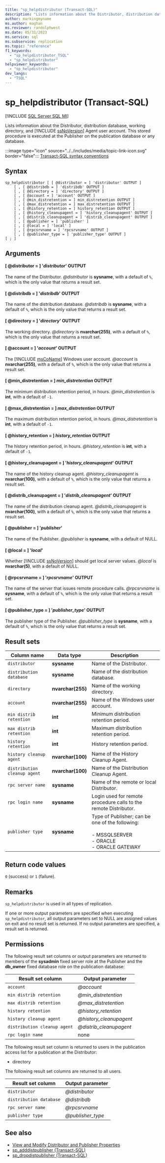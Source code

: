```yaml
---
title: "sp_helpdistributor (Transact-SQL)"
description: "Lists information about the Distributor, distribution database, working directory, and SQL Server Agent user account."
author: markingmyname
ms.author: maghan
ms.reviewer: randolphwest
ms.date: 05/31/2023
ms.service: sql
ms.subservice: replication
ms.topic: "reference"
f1_keywords:
  - "sp_helpdistributor_TSQL"
  - "sp_helpdistributor"
helpviewer_keywords:
  - "sp_helpdistributor"
dev_langs:
  - "TSQL"
---
```

# sp_helpdistributor (Transact-SQL)

[!INCLUDE [SQL Server SQL MI](../../includes/applies-to-version/sql-asdbmi.md)]

Lists information about the Distributor, distribution database, working directory, and [!INCLUDE [ssNoVersion](../../includes/ssnoversion-md.md)] Agent user account. This stored procedure is executed at the Publisher on the publication database or any database.

:::image type="icon" source="../../includes/media/topic-link-icon.svg" border="false"::: [Transact-SQL syntax conventions](../../t-sql/language-elements/transact-sql-syntax-conventions-transact-sql.md)

## Syntax

```syntaxsql
sp_helpdistributor [ [ @distributor = ] 'distributor' OUTPUT ]
    [ , [ @distribdb = ] 'distribdb' OUTPUT ]
    [ , [ @directory = ] 'directory' OUTPUT ]
    [ , [ @account = ] 'account' OUTPUT ]
    [ , [ @min_distretention = ] min_distretention OUTPUT ]
    [ , [ @max_distretention = ] max_distretention OUTPUT ]
    [ , [ @history_retention = ] history_retention OUTPUT ]
    [ , [ @history_cleanupagent = ] 'history_cleanupagent' OUTPUT ]
    [ , [ @distrib_cleanupagent = ] 'distrib_cleanupagent' OUTPUT ]
    [ , [ @publisher = ] 'publisher' ]
    [ , [ @local = ] 'local' ]
    [ , [ @rpcsrvname = ] 'rpcsrvname' OUTPUT ]
    [ , [ @publisher_type = ] 'publisher_type' OUTPUT ]
[ ; ]
```

## Arguments

#### [ @distributor = ] '*distributor*' OUTPUT

The name of the Distributor. *@distributor* is **sysname**, with a default of `%`, which is the only value that returns a result set.

#### [ @distribdb = ] '*distribdb*' OUTPUT

The name of the distribution database. *@distribdb* is **sysname**, with a default of `%`, which is the only value that returns a result set.

#### [ @directory = ] '*directory*' OUTPUT

The working directory. *@directory* is **nvarchar(255)**, with a default of `%`, which is the only value that returns a result set.

#### [ @account = ] '*account*' OUTPUT

The [!INCLUDE [msCoName](../../includes/msconame-md.md)] Windows user account. *@account* is **nvarchar(255)**, with a default of `%`, which is the only value that returns a result set.

#### [ @min_distretention = ] *min_distretention* OUTPUT

The minimum distribution retention period, in hours. *@min_distretention* is **int**, with a default of `-1`.

#### [ @max_distretention = ] *max_distretention* OUTPUT

The maximum distribution retention period, in hours. *@max_distretention* is **int**, with a default of `-1`.

#### [ @history_retention = ] *history_retention* OUTPUT

The history retention period, in hours. *@history_retention* is **int**, with a default of `-1`.

#### [ @history_cleanupagent = ] '*history_cleanupagent*' OUTPUT

The name of the history cleanup agent. *@history_cleanupagent* is **nvarchar(100)**, with a default of `%`, which is the only value that returns a result set.

#### [ @distrib_cleanupagent = ] '*distrib_cleanupagent*' OUTPUT

The name of the distribution cleanup agent. *@distrib_cleanupagent* is **nvarchar(100)**, with a default of `%`, which is the only value that returns a result set.

#### [ @publisher = ] '*publisher*'

The name of the Publisher. *@publisher* is **sysname**, with a default of NULL.

#### [ @local = ] '*local*'

Whether [!INCLUDE [ssNoVersion](../../includes/ssnoversion-md.md)] should get local server values. *@local* is **nvarchar(5)**, with a default of NULL.

#### [ @rpcsrvname = ] '*rpcsrvname*' OUTPUT

The name of the server that issues remote procedure calls. *@rpcsrvname* is **sysname**, with a default of `%`, which is the only value that returns a result set.

#### [ @publisher_type = ] '*publisher_type*' OUTPUT

The publisher type of the Publisher. *@publisher_type* is **sysname**, with a default of `%`, which is the only value that returns a result set.

## Result sets

| Column name | Data type | Description |
| --- | --- | --- |
| `distributor` | **sysname** | Name of the Distributor. |
| `distribution database` | **sysname** | Name of the distribution database. |
| `directory` | **nvarchar(255)** | Name of the working directory. |
| `account` | **nvarchar(255)** | Name of the Windows user account. |
| `min distrib retention` | **int** | Minimum distribution retention period. |
| `max distrib retention` | **int** | Maximum distribution retention period. |
| `history retention` | **int** | History retention period. |
| `history cleanup agent` | **nvarchar(100)** | Name of the History Cleanup Agent. |
| `distribution cleanup agent` | **nvarchar(100)** | Name of the Distribution Cleanup Agent. |
| `rpc server name` | **sysname** | Name of the remote or local Distributor. |
| `rpc login name` | **sysname** | Login used for remote procedure calls to the remote Distributor. |
| `publisher type` | **sysname** | Type of Publisher; can be one of the following:<br /><br />- MSSQLSERVER<br />- ORACLE<br />- ORACLE GATEWAY |

## Return code values

`0` (success) or `1` (failure).

## Remarks

`sp_helpdistributor` is used in all types of replication.

If one or more output parameters are specified when executing `sp_helpdistributor`, all output parameters set to NULL are assigned values on exit and no result set is returned. If no output parameters are specified, a result set is returned.

## Permissions

The following result set columns or output parameters are returned to members of the **sysadmin** fixed server role at the Publisher and the **db_owner** fixed database role on the publication database:

| Result set column | Output parameter |
| --- | --- |
| `account` | *@account* |
| `min distrib retention` | *@min_distretention* |
| `max distrib retention` | *@max_distretention* |
| `history retention` | *@history_retention* |
| `history cleanup agent` | *@history_cleanupagent* |
| `distribution cleanup agent` | *@distrib_cleanupagent* |
| `rpc login name` | none |

The following result set column is returned to users in the publication access list for a publication at the Distributor:

- directory

The following result set columns are returned to all users.

| Result set column | Output parameter |
| --- | --- |
| `distributor` | *@distributor* |
| `distribution database` | *@distribdb* |
| `rpc server name` | *@rpcsrvname* |
| `publisher type` | *@publisher_type* |

## See also

- [View and Modify Distributor and Publisher Properties](../replication/view-and-modify-distributor-and-publisher-properties.md)
- [sp_adddistpublisher (Transact-SQL)](sp-adddistpublisher-transact-sql.md)
- [sp_dropdistpublisher (Transact-SQL)](sp-dropdistpublisher-transact-sql.md)

